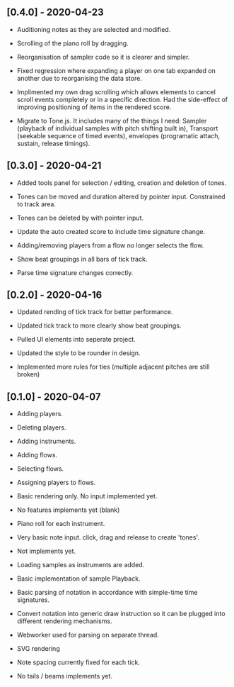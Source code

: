 ## [0.4.0] - 2020-04-23

- <label type="feature"></label> Auditioning notes as they are selected and modified.
- <label type="feature"></label> Scrolling of the piano roll by dragging.
- <label type="changed"></label> Reorganisation of sampler code so it is clearer and simpler.
- <label type="fixed"></label> Fixed regression where expanding a player on one tab expanded on another due to reorganising the data store.

- <label type="changed"></label> Implimented my own drag scrolling which allows elements to cancel scroll events completely or in a specific direction. Had the side-effect of improving positioning of items in the rendered score.

- <label type="changed"></label> Migrate to Tone.js. It includes many of the things I need: Sampler (playback of individual samples with pitch shifting built in), Transport (seekable sequence of timed events), envelopes (programatic attach, sustain, release timings).

## [0.3.0] - 2020-04-21

- <label type="feature"></label> Added tools panel for selection / editing, creation and deletion of tones.
- <label type="feature"></label> Tones can be moved and duration altered by pointer input. Constrained to track area.
- <label type="feature"></label> Tones can be deleted by with pointer input.
- <label type="changed"></label> Update the auto created score to include time signature change.
- <label type="fixed"></label> Adding/removing players from a flow no longer selects the flow.
- <label type="fixed"></label> Show beat groupings in all bars of tick track.

- <label type="fixed"></label> Parse time signature changes correctly.

## [0.2.0] - 2020-04-16

- <label type="changed"></label> Updated rending of tick track for better performance.
- <label type="changed"></label> Updated tick track to more clearly show beat groupings.

- <label type="changed"></label> Pulled UI elements into seperate project.
- <label type="changed"></label> Updated the style to be rounder in design.

- <label type="changed"></label> Implemented more rules for ties (multiple adjacent pitches are still broken)

## [0.1.0] - 2020-04-07

- <label type="feature"></label> Adding players.
- <label type="feature"></label> Deleting players.
- <label type="feature"></label> Adding instruments.
- <label type="feature"></label> Adding flows.
- <label type="feature"></label> Selecting flows.
- <label type="feature"></label> Assigning players to flows.

- <label type="feature"></label> Basic rendering only. No input implemented yet.

- <label type="feature"></label> No features implements yet (blank)

- <label type="feature"></label> Piano roll for each instrument.
- <label type="feature"></label> Very basic note input. click, drag and release to create 'tones'.

- <label type="feature"></label> Not implements yet.

- <label type="feature"></label> Loading samples as instruments are added.
- <label type="feature"></label> Basic implementation of sample Playback.

- <label type="feature"></label> Basic parsing of notation in accordance with simple-time time signatures.
- <label type="feature"></label> Convert notation into generic draw instruction so it can be plugged into different rendering mechanisms.
- <label type="feature"></label> Webworker used for parsing on separate thread.

- <label type="feature"></label> SVG rendering
- <label type="feature"></label> Note spacing currently fixed for each tick. 
- <label type="feature"></label> No tails / beams implements yet.